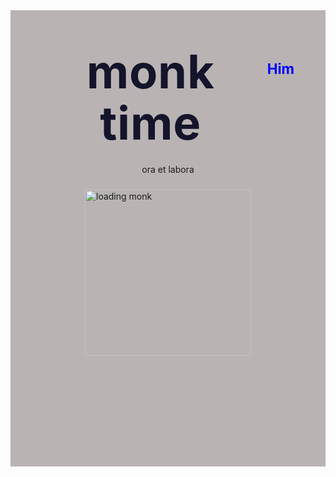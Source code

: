 <DOCTYPE html>
<html>
<body>
  <div class="header">
    <ul class="link">
      <a id="him" class="link" href="https://en.wikipedia.org/wiki/Columbo_(character)" style="text-decoration: none;"><h2 class="site-nav_heading" style="color: blue;">Him</h2></a>
    </ul>
  <div class="headerwrap"></div>
  <div class="navheadcontainer">
    <div class="sectiontwo">
      <div class="medcontain">
        <h1 class="title">monk time</h1>
          <p class="subheader">ora et labora</p></div>
          <img class=displayed width="266" alt="loading monk" src="https://github.com/isisraphael/isisraphael.github.io/assets/145406506/3746efaa-03de-4d99-8b26-6a4cb151932e">
<style>
IMG.displayed {
    display: block;
    margin-left: auto;
    margin-right: auto 
}
.body {
  color: #4e4b66;
  font-family:andalus;
  font-size: 18px;
  line-height: 1.667em;
}
.header {
  background-color: #b9b4b3;
  padding:24px;
  position: relative;
  margin-top: 0;
  max-width: 1500px;
  margin-left: auto;
  margin-right: auto;
}
.headerwrap{
  justify-content: space-between;
  align-items: center;
  display: flex;
}
.link {
  margin-top: 0;
  padding-left: 0;
  list-style: none;
  font-weight: 600;
  display: flex;
  float: right;
  align-items: center;
  font-size: 15px;
  margin-right: 5%;
}
.link {
  padding: 30px 0;
  margin-left: 1.25em;
  display: inline-block;
  position: relative;
  padding: 12px 0 10px;
}
.navheadcontainer {
  max-width: 1200px;
  margin-left: auto;
  margin-right: auto;
  padding-left: 24px;
  padding-right: 24px;
}
.headerwrap{
justify-content: space-between;
  align-items: center;
  display: flex;
}
.sectiontwo {
  margin-bottom: 53px;
  padding-top: 8%;
  padding-bottom: 100px;
}
.medcontain {
  margin-bottom: 24px;
  max-width: 727px;
  margin-left: auto;
  margin-right: auto;
  padding-left: 24px;
  padding-right: 24px;
  text-align: center
}
.title {
  text-align: center;
  letter-spacing: .01em;
  font-size: 74px;
  font-weight: 700;
  line-height: 1.115em;
  margin-top: 0;
  margin-bottom: 24px;
  color: #14142b;
}
.subheader {
  max-width: 520px;
  margin-left: auto;
  margin-right: auto;
}
.p {
  color: #4e4b66;
  margin-bottom: 20px;
  margin-top:0px;
  }
.containerclassic {
    max-width: 1320px;
  margin-left: auto;
  margin-right: auto;
  padding-left: 24px;
  padding-right: 24px;
}
.listgrid {
  grid-row-gap: 40px;
  grid-template-rows: auto;
  grid-template-columns: 1fr;
  grid-auto-columns: 1fr;
  grid-auto-flow: row;
  align-content: stretch;
  margin-top: 59px;
  display: grid;
}
.cardone {
  display: flex;
  background-color: #fff;
  border-radius: 20px;
  position: relative;
  overflow: hidden;
  box-shadow: 0 20px 34px lightgrey;
}
.contentcardone {
  padding: 46px 47px 46px 48px;
}
.cardlink {
  color: #dbd4d3;
  margin-bottom: 12px;
  text-decoration: none;
  max-width: 100%;
  display: inline-block;
}
